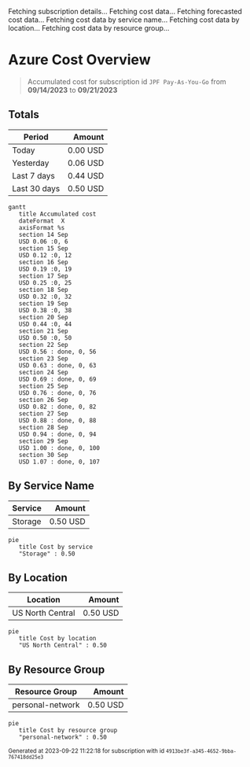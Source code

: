 Fetching subscription details...
Fetching cost data...
Fetching forecasted cost data...
Fetching cost data by service name...
Fetching cost data by location...
Fetching cost data by resource group...
# Azure Cost Overview

> Accumulated cost for subscription id `JPF Pay-As-You-Go` from **09/14/2023** to **09/21/2023**

## Totals

|Period|Amount|
|---|---:|
|Today|0.00 USD|
|Yesterday|0.06 USD|
|Last 7 days|0.44 USD|
|Last 30 days|0.50 USD|

```mermaid
gantt
   title Accumulated cost
   dateFormat  X
   axisFormat %s
   section 14 Sep
   USD 0.06 :0, 6
   section 15 Sep
   USD 0.12 :0, 12
   section 16 Sep
   USD 0.19 :0, 19
   section 17 Sep
   USD 0.25 :0, 25
   section 18 Sep
   USD 0.32 :0, 32
   section 19 Sep
   USD 0.38 :0, 38
   section 20 Sep
   USD 0.44 :0, 44
   section 21 Sep
   USD 0.50 :0, 50
   section 22 Sep
   USD 0.56 : done, 0, 56
   section 23 Sep
   USD 0.63 : done, 0, 63
   section 24 Sep
   USD 0.69 : done, 0, 69
   section 25 Sep
   USD 0.76 : done, 0, 76
   section 26 Sep
   USD 0.82 : done, 0, 82
   section 27 Sep
   USD 0.88 : done, 0, 88
   section 28 Sep
   USD 0.94 : done, 0, 94
   section 29 Sep
   USD 1.00 : done, 0, 100
   section 30 Sep
   USD 1.07 : done, 0, 107
```

## By Service Name

|Service|Amount|
|---|---:|
|Storage|0.50 USD|

```mermaid
pie
   title Cost by service
   "Storage" : 0.50
```

## By Location

|Location|Amount|
|---|---:|
|US North Central|0.50 USD|

```mermaid
pie
   title Cost by location
   "US North Central" : 0.50
```

## By Resource Group

|Resource Group|Amount|
|---|---:|
|personal-network|0.50 USD|

```mermaid
pie
   title Cost by resource group
   "personal-network" : 0.50
```

<sup>Generated at 2023-09-22 11:22:18 for subscription with id `4913be3f-a345-4652-9bba-767418dd25e3`</sup>
